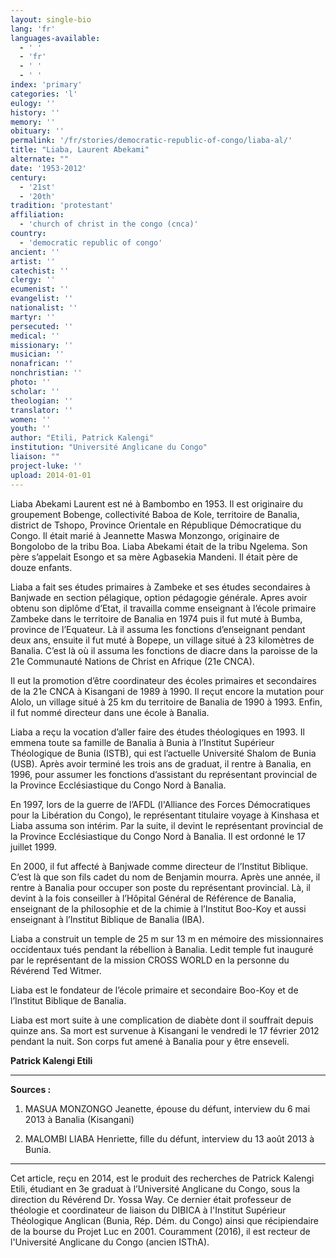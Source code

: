 ```yaml
---
layout: single-bio
lang: 'fr'
languages-available:
  - ' '
  - 'fr'
  - ' '
  - ' '
index: 'primary'
categories: 'l'
eulogy: ''
history: ''
memory: ''
obituary: ''
permalink: '/fr/stories/democratic-republic-of-congo/liaba-al/'
title: "Liaba, Laurent Abekami"
alternate: ""
date: '1953-2012'
century:
  - '21st'
  - '20th'
tradition: 'protestant'
affiliation:
  - 'church of christ in the congo (cnca)'
country:
  - 'democratic republic of congo'
ancient: ''
artist: ''
catechist: ''
clergy: ''
ecumenist: ''
evangelist: ''
nationalist: ''
martyr: ''
persecuted: ''
medical: ''
missionary: ''
musician: ''
nonafrican: ''
nonchristian: ''
photo: ''
scholar: ''
theologian: ''
translator: ''
women: ''
youth: ''
author: "Etili, Patrick Kalengi"
institution: "Université Anglicane du Congo"
liaison: ""
project-luke: ''
upload: 2014-01-01
---
```




Liaba Abekami Laurent est né à Bambombo en 1953. Il est originaire du groupement Bobenge, collectivité Baboa de Kole, territoire de Banalia, district de Tshopo, Province Orientale en République Démocratique du Congo. Il était marié à Jeannette Maswa Monzongo, originaire de Bongolobo de la tribu Boa. Liaba Abekami était de la tribu Ngelema. Son père s’appelait Esongo et sa mère Agbasekia Mandeni. Il était père de douze enfants.

Liaba a fait ses études primaires à Zambeke et ses études secondaires à Banjwade en section pélagique, option pédagogie générale. Apres avoir obtenu son diplôme d’Etat, il travailla comme enseignant à l’école primaire Zambeke dans le territoire de Banalia en 1974 puis il fut muté  à Bumba, province de l’Equateur. Là il assuma les fonctions d’enseignant pendant deux ans, ensuite il fut muté à Bopepe, un village situé à 23 kilomètres de Banalia. C’est là où il assuma les fonctions de diacre dans la paroisse de la 21e Communauté Nations de Christ en Afrique (21e CNCA).

Il eut la promotion d’être coordinateur des écoles primaires et secondaires de la 21e CNCA à Kisangani de 1989 à 1990. Il reçut encore la mutation pour Alolo, un village situé à 25 km du territoire de Banalia de 1990 à 1993. Enfin, il fut nommé directeur dans une école à Banalia.

Liaba a reçu la vocation d’aller faire des études théologiques en 1993. Il emmena toute sa famille de Banalia à Bunia à l’Institut Supérieur Théologique de Bunia (ISTB), qui est l’actuelle Université Shalom de Bunia (USB). Après avoir terminé les trois ans de graduat, il rentre à Banalia, en 1996, pour assumer les fonctions d’assistant du représentant provincial de la Province Ecclésiastique du Congo Nord à Banalia.

En 1997, lors de la guerre de l’AFDL (l'Alliance des Forces Démocratiques pour la Libération du Congo), le représentant titulaire voyage à Kinshasa et Liaba assuma son intérim. Par la suite, il devint le représentant provincial de la Province Ecclésiastique du Congo Nord à Banalia. Il est ordonné le 17 juillet 1999.

En 2000, il fut affecté à Banjwade comme directeur de l’Institut Biblique. C’est là que son fils cadet du nom de Benjamin mourra. Après une année, il rentre à Banalia pour occuper son poste du représentant provincial. Là, il devint à la fois conseiller à l’Hôpital Général de Référence de Banalia, enseignant de la philosophie et de la chimie à l’Institut Boo-Koy et aussi enseignant à l’Institut Biblique de Banalia (IBA).

Liaba a construit un temple de 25 m sur 13 m en mémoire des missionnaires occidentaux tués pendant la rébellion à Banalia. Ledit temple fut inauguré par le représentant de la mission CROSS WORLD en la personne du Révérend Ted Witmer.

Liaba est le fondateur de l’école primaire et secondaire Boo-Koy et de l’Institut Biblique de Banalia.

Liaba est mort suite à une complication de diabète dont il souffrait depuis quinze ans. Sa mort est survenue à Kisangani le vendredi le 17 février 2012 pendant la nuit. Son corps fut amené à Banalia pour y être enseveli.

**Patrick Kalengi Etili**

---

**Sources :**

1. MASUA MONZONGO Jeanette, épouse du défunt, interview du 6 mai 2013 à Banalia (Kisangani)

2. MALOMBI LIABA Henriette, fille du défunt, interview du 13 août 2013 à Bunia.

---

Cet article, reçu en 2014, est le produit des recherches de Patrick Kalengi Etili, étudiant en 3e graduat à l’Université Anglicane du Congo, sous la direction du Révérend Dr. Yossa Way. Ce dernier était professeur de théologie et coordinateur de liaison du DIBICA à l'Institut Supérieur Théologique Anglican (Bunia, Rép. Dém. du Congo) ainsi que récipiendaire de la bourse du Projet Luc en 2001. Couramment (2016), il est recteur de l'Université Anglicane du Congo (ancien ISThA).
